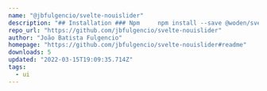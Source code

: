 ```yaml
---
name: "@jbfulgencio/svelte-nouislider"
description: "## Installation ### Npm     npm install --save @woden/svelte-nouislider ### Yarn     yarn add @woden/svelte-nouislider"
repo_url: "https://github.com/jbfulgencio/svelte-nouislider"
author: "João Batista Fulgencio"
homepage: "https://github.com/jbfulgencio/svelte-nouislider#readme"
downloads: 5
updated: "2022-03-15T19:09:35.714Z"
tags: 
  - ui
---
```


